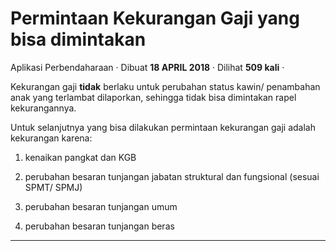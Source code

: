 Permintaan Kekurangan Gaji yang bisa dimintakan
===============================================

Aplikasi Perbendaharaan · Dibuat **18 APRIL 2018** · Dilihat **509 kali** ·

Kekurangan gaji **tidak** berlaku untuk perubahan status kawin/ penambahan anak yang terlambat dilaporkan, sehingga tidak bisa dimintakan rapel kekurangannya.

Untuk selanjutnya yang bisa dilakukan permintaan kekurangan gaji adalah kekurangan karena:

1) kenaikan pangkat dan KGB

2) perubahan besaran tunjangan jabatan struktural dan fungsional (sesuai SPMT/ SPMJ)

3) perubahan besaran tunjangan umum

4) perubahan besaran tunjangan beras

  

  
  
  

* * *